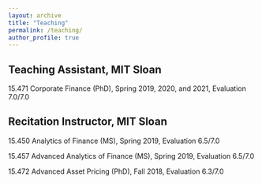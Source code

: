 ```yaml
---
layout: archive
title: "Teaching"
permalink: /teaching/
author_profile: true
---
```


Teaching Assistant, MIT Sloan
------

15.471 Corporate Finance (PhD), Spring 2019, 2020, and 2021, Evaluation 7.0/7.0


Recitation Instructor, MIT Sloan
------

15.450 Analytics of Finance (MS), Spring 2019, Evaluation 6.5/7.0

15.457 Advanced Analytics of Finance (MS), Spring 2019, Evaluation 6.5/7.0

15.472 Advanced Asset Pricing (PhD), Fall 2018, Evaluation 6.3/7.0